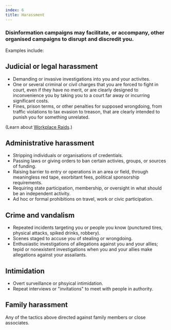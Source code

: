 ```yaml
---
index: 6
title: Harassment
---
```

### Disinformation campaigns may facilitate, or accompany, other organised campaigns to disrupt and discredit you. 

Examples include: 

## Judicial or legal harassment 

* Demanding or invasive investigations into you and your activites.  
* One or several criminal or civil charges that you are forced to fight in court, even if they have no merit, or are clearly designed to inconvenience you by taking you to a court far away or incurring significant costs.  
* Fines, prison terms, or other penalties for supposed wrongdoing, from traffic violations to tax evasion to treason, that are clearly intended to punish you for something unrelated. 

(Learn about [Workplace Raids](umbrella://information/protect-your-workspace).)

## Administrative harassment

* Stripping individuals or organisations of credentials. 
* Passing laws or giving orders to ban certain activies, groups, or sources of funding. 
* Raising barrier to entry or operations in an area or field, through meaningless red tape, exorbitant fees, political sponsorship requirements.
* Requiring state participation, membership, or oversight in what should be an independent activity.   
* Ad hoc or formal prohibitions on travel, work or civic participation. 

## Crime and vandalism

* Repeated incidents targeting you or people you know (punctured tires, physical attacks, spiked drinks, robbery).
* Scenes staged to accuse you of stealing or wrongdoing. 
* Enthusiastic investigations of allegations against you and your allies; tepid or nonexistent investigations when you and your allies make allegations against your assailants. 

## Intimidation

* Overt surveillance or phsyical intimidation. 
* Repeat interviews or "invitations" to meet with people in authority.  

## Family harassment

Any of the tactics above directed against family members or close associates.